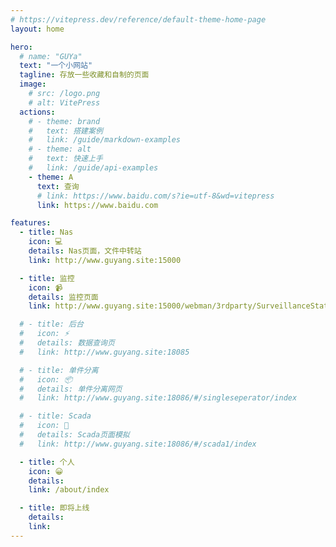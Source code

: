 ```yaml
---
# https://vitepress.dev/reference/default-theme-home-page
layout: home

hero:
  # name: "GUYa"
  text: "一个小网站"
  tagline: 存放一些收藏和自制的页面
  image:
    # src: /logo.png
    # alt: VitePress
  actions:
    # - theme: brand
    #   text: 搭建案例
    #   link: /guide/markdown-examples
    # - theme: alt
    #   text: 快速上手
    #   link: /guide/api-examples
    - theme: A
      text: 查询
      # link: https://www.baidu.com/s?ie=utf-8&wd=vitepress
      link: https://www.baidu.com

features:
  - title: Nas
    icon: 💻
    details: Nas页面，文件中转站
    link: http://www.guyang.site:15000

  - title: 监控
    icon: 📹
    details: 监控页面
    link: http://www.guyang.site:15000/webman/3rdparty/SurveillanceStation/

  # - title: 后台
  #   icon: ⚡️
  #   details: 数据查询页
  #   link: http://www.guyang.site:18085

  # - title: 单件分离
  #   icon: 📦
  #   details: 单件分离网页
  #   link: http://www.guyang.site:18086/#/singleseperator/index

  # - title: Scada
  #   icon: 📠
  #   details: Scada页面模拟
  #   link: http://www.guyang.site:18086/#/scada1/index

  - title: 个人
    icon: 😀
    details: 
    link: /about/index

  - title: 即将上线
    details: 
    link: 
---
```

